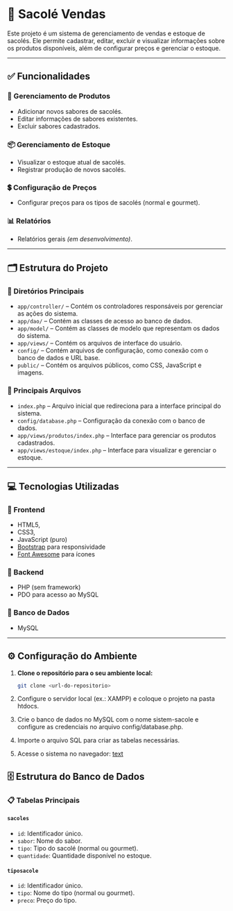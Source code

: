 # 🧊 Sacolé Vendas

Este projeto é um sistema de gerenciamento de vendas e estoque de sacolés. Ele permite cadastrar, editar, excluir e visualizar informações sobre os produtos disponíveis, além de configurar preços e gerenciar o estoque.

---

## ✅ Funcionalidades

### 🧁 Gerenciamento de Produtos
- Adicionar novos sabores de sacolés.
- Editar informações de sabores existentes.
- Excluir sabores cadastrados.

### 📦 Gerenciamento de Estoque
- Visualizar o estoque atual de sacolés.
- Registrar produção de novos sacolés.

### 💲 Configuração de Preços
- Configurar preços para os tipos de sacolés (normal e gourmet).

### 📊 Relatórios
- Relatórios gerais *(em desenvolvimento)*.

---

## 🗂️ Estrutura do Projeto

### 📁 Diretórios Principais

- `app/controller/` – Contém os controladores responsáveis por gerenciar as ações do sistema.
- `app/dao/` – Contém as classes de acesso ao banco de dados.
- `app/model/` – Contém as classes de modelo que representam os dados do sistema.
- `app/views/` – Contém os arquivos de interface do usuário.
- `config/` – Contém arquivos de configuração, como conexão com o banco de dados e URL base.
- `public/` – Contém os arquivos públicos, como CSS, JavaScript e imagens.

### 📄 Principais Arquivos

- `index.php` – Arquivo inicial que redireciona para a interface principal do sistema.
- `config/database.php` – Configuração da conexão com o banco de dados.
- `app/views/produtos/index.php` – Interface para gerenciar os produtos cadastrados.
- `app/views/estoque/index.php` – Interface para visualizar e gerenciar o estoque.

---

## 💻 Tecnologias Utilizadas

### 🔸 Frontend
- HTML5, 
- CSS3, 
- JavaScript (puro)
- [Bootstrap](https://getbootstrap.com/) para responsividade
- [Font Awesome](https://fontawesome.com/) para ícones

### 🔸 Backend
- PHP (sem framework)
- PDO para acesso ao MySQL

### 🔸 Banco de Dados
- MySQL


---

## ⚙️ Configuração do Ambiente

1. **Clone o repositório para o seu ambiente local:**
   ```bash
   git clone <url-do-repositorio>

2. Configure o servidor local (ex.: XAMPP) e coloque o projeto na pasta htdocs.

3. Crie o banco de dados no MySQL com o nome sistem-sacole e configure as credenciais no arquivo config/database.php.

4. Importe o arquivo SQL para criar as tabelas necessárias.

5. Acesse o sistema no navegador:
[text](http://localhost/sacoleVendas)


## 🗄️ Estrutura do Banco de Dados

### 📋 Tabelas Principais

#### `sacoles`
- `id`: Identificador único.
- `sabor`: Nome do sabor.
- `tipo`: Tipo do sacolé (normal ou gourmet).
- `quantidade`: Quantidade disponível no estoque.

#### `tiposacole`
- `id`: Identificador único.
- `tipo`: Nome do tipo (normal ou gourmet).
- `preco`: Preço do tipo.
